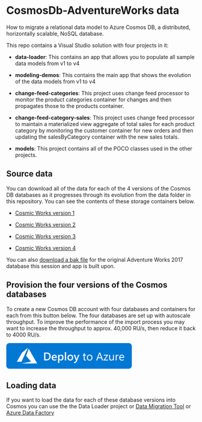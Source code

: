 # CosmosDb-AdventureWorks data

How to migrate a relational data model to Azure Cosmos DB, a distributed, horizontally scalable, NoSQL database.

This repo contains a Visual Studio solution with four projects in it:

* **data-loader**: This contains an app that allows you to populate all sample data models from v1 to v4

* **modeling-demos**: This contains the main app that shows the evolution of the data models from v1 to v4

* **change-feed-categories**: This project uses change feed processor to monitor the product categories container for changes and then propagates those to the products container.

* **change-feed-category-sales**: This project uses change feed processor to maintain a materialized view aggregate of total sales for each product category by monitoring the customer container for new orders and then updating the salesByCategory container with the new sales totals.

* **models**: This project contains all of the POCO classes used in the other projects.

## Source data

You can download all of the data for each of the 4 versions of the Cosmos DB databases as it progresses through its evolution from the data folder in this repository.
You can see the contents of these storage containers below.

* [Cosmic Works version 1](https://github.com/srnichols/CosmosDbAdventureWorks/tree/master/data/cosmic-works-v1)

* [Cosmic Works version 2](https://github.com/srnichols/CosmosDbAdventureWorks/tree/master/data/cosmic-works-v2)

* [Cosmic Works version 3](https://github.com/srnichols/CosmosDbAdventureWorks/tree/master/data/cosmic-works-v3)

* [Cosmic Works version 4](https://github.com/srnichols/CosmosDbAdventureWorks/tree/master/data/cosmic-works-v4)

You can also [download a bak file](https://github.com/srnichols/CosmosDbAdventureWorks/tree/master/data/adventure-works-2017) for the original Adventure Works 2017 database this session and app is built upon.

## Provision the four versions of the Cosmos databases

To create a new Cosmos DB account with four databases and containers for each from this button below. The four databases are set up with autoscale throughput. 
To improve the performance of the import process you may want to increase the throughput to approx. 40,000 RU/s, then reduce it back to 4000 RU/s.

[![Deploy To Azure](https://raw.githubusercontent.com/Azure/azure-quickstart-templates/master/1-CONTRIBUTION-GUIDE/images/deploytoazure.svg?sanitize=true)](https://portal.azure.com/#create/Microsoft.Template/uri/https%3A%2F%2Fraw.githubusercontent.com%2Fazurecosmosdb%2Fcosmicworks%2Fmaster%2Fazuredeploy.json)

## Loading data

If you want to load the data for each of these database versions into Cosmos you can use the the Data Loader project or [Data Migration Tool](https://docs.microsoft.com/en-us/azure/cosmos-db/import-data) or 
[Azure Data Factory](https://docs.microsoft.com/en-us/azure/data-factory/connector-azure-cosmos-db)
